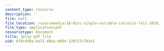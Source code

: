 ```yaml
---
content_type: resource
description: ''
file: null
file_location: /coursemedia/18-01sc-single-variable-calculus-fall-2010/0f8cdd9aba7240ead69d120f27c762e1_eRCN3daFCmU.pdf
file_type: application/pdf
resourcetype: Document
title: 3play pdf file
uid: 0f8cdd9a-ba72-40ea-d69d-120f27c762e1
---
```


